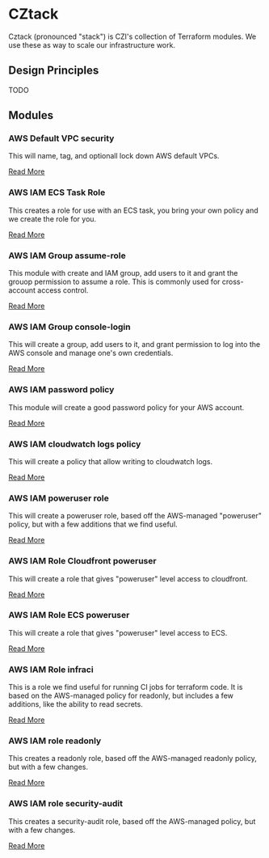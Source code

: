 # CZtack

Cztack (pronounced "stack") is CZI's collection of Terraform modules. We use these as way to scale our infrastructure work.

## Design Principles

TODO

## Modules

### AWS Default VPC security

This will name, tag, and optionall lock down AWS default VPCs.

[Read More](aws-default-vpc-security/README.md)

### AWS IAM ECS Task Role

This creates a role for use with an ECS task, you bring your own policy and we create the role for you.

[Read More](aws-iam-ecs-task-role/README.md)

### AWS IAM Group assume-role

This module with create and IAM group, add users to it and grant the grouop permission to assume a role. This is commonly used for cross-account access control.

[Read More](aws-iam-group-assume-role/README.md)

### AWS IAM Group console-login

This will create a group, add users to it, and grant permission to log into the AWS console and manage one's own credentials.

[Read More](aws-iam-group-console-login/README.md)

### AWS IAM password policy

This module will create a good password policy for your AWS account.

[Read More](aws-iam-password-policy/README.md)

### AWS IAM cloudwatch logs policy

This will create a policy that allow writing to cloudwatch logs.

[Read More](aws-iam-policy-cwlogs/README.md)

### AWS IAM poweruser role

This will create a poweruser role, based off the AWS-managed "poweruser" policy, but with a few additions that we find useful.

[Read More](aws-iam-poweruser/README.md)

### AWS IAM Role Cloudfront poweruser

This will create a role that gives "poweruser" level access to cloudfront.

[Read More](aws-iam-role-cloudfront-poweruser/README.md)

### AWS IAM Role ECS poweruser

This will create a role that gives "poweruser" level access to ECS.

[Read More](aws-iam-role-ecs-poweruser/README.md)

### AWS IAM Role infraci

This is a role we find useful for running CI jobs for terraform code. It is based on the AWS-managed policy for readonly, but includes a few additions, like the ability to read secrets.

[Read More](aws-iam-role-infraci/README.md)

### AWS IAM role readonly

This creates a readonly role, based off the AWS-managed readonly policy, but with a few changes.

[Read More](aws-iam-role-readonly/README.md)

### AWS IAM role security-audit

This creates a security-audit role, based off the AWS-managed policy, but with a few changes.

[Read More](aws-iam-role-security-audit/README.md)